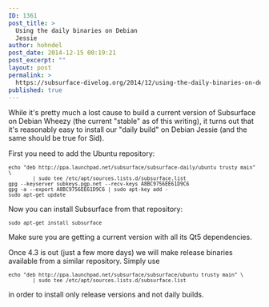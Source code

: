 ```yaml
---
ID: 1361
post_title: >
  Using the daily binaries on Debian
  Jessie
author: hohndel
post_date: 2014-12-15 00:19:21
post_excerpt: ""
layout: post
permalink: >
  https://subsurface-divelog.org/2014/12/using-the-daily-binaries-on-debian-jessie/
published: true
---
```

<!--:en--><p>While it's pretty much a lost cause to build a current version of Subsurface on Debian Wheezy (the current "stable" as of this writing), it turns out that it's reasonably easy to install our "daily build" on Debian Jessie (and the same should be true for Sid).</p>
<p>First you need to add the Ubuntu repository:<pre><code style="font-size: 10px;">echo "deb http://ppa.launchpad.net/subsurface/subsurface-daily/ubuntu trusty main" \
        | sudo tee /etc/apt/sources.lists.d/subsurface.list
gpg --keyserver subkeys.pgp.net --recv-keys A8BC9756EE61D9C6
gpg -a --export A8BC9756EE61D9C6 | sudo apt-key add -
sudo apt-get update</code></pre></p>
<p>Now you can install Subsurface from that repository: <pre><code style="font-size: 10px;">sudo apt-get install subsurface</code></pre></p>
<p>Make sure you are getting a current version with all its Qt5 dependencies.</p>
<p>Once 4.3 is out (just a few more days) we will make release binaries available from a similar repository. Simply use <pre><code style="font-size: 10px;">echo "deb http://ppa.launchpad.net/subsurface/subsurface/ubuntu trusty main" \
        | sudo tee /etc/apt/sources.lists.d/subsurface.list</code></pre> in order to install only release versions and not daily builds.<!--:-->